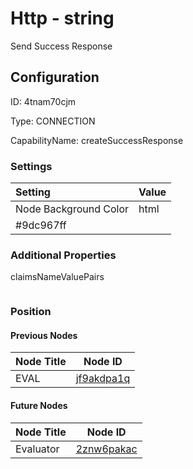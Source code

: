 # Http - string 
Send Success Response
## Configuration
ID:  4tnam70cjm

Type: CONNECTION 

CapabilityName: createSuccessResponse

### Settings
| Setting | Value  |
| :------------------------ | ---------------------------------------- |
| Node Background Color | html 
#9dc967ff | 






### Additional Properties
claimsNameValuePairs
```
```





### Position

#### Previous Nodes
| Node Title | Node ID |
| :------------- | ------------ |
| EVAL | [jf9akdpa1q](./jf9akdpa1q.md) | 
 
 #### Future Nodes
| Node Title | Node ID |
| :------------- | ------------ |
| Evaluator |[2znw6pakac](./2znw6pakac.md) | 